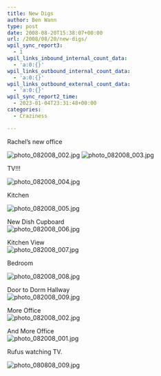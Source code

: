 ```yaml
---
title: New Digs
author: Ben Wann
type: post
date: 2008-08-20T15:38:07+00:00
url: /2008/08/20/new-digs/
wpil_sync_report3:
  - 1
wpil_links_inbound_internal_count_data:
  - 'a:0:{}'
wpil_links_outbound_internal_count_data:
  - 'a:0:{}'
wpil_links_outbound_external_count_data:
  - 'a:0:{}'
wpil_sync_report2_time:
  - 2023-01-04T23:31:48+00:00
categories:
  - Craziness

---
```

Rachel&#8217;s new office

<img decoding="async" alt="photo_082008_002.jpg" id="image130" src="https://benwann.com/wp-content/uploads/2008/08/photo_082008_002.jpg" /> 

<img decoding="async" alt="photo_082008_003.jpg" id="image129" src="https://benwann.com/wp-content/uploads/2008/08/photo_082008_003.jpg" /> 

TV!!!

<img decoding="async" alt="photo_082008_004.jpg" id="image128" src="https://benwann.com/wp-content/uploads/2008/08/photo_082008_004.jpg" /> 

Kitchen

<img decoding="async" alt="photo_082008_005.jpg" id="image127" src="https://benwann.com/wp-content/uploads/2008/08/photo_082008_005.jpg" /> 

New Dish Cupboard  
<img decoding="async" alt="photo_082008_006.jpg" id="image126" src="https://benwann.com/wp-content/uploads/2008/08/photo_082008_006.jpg" /> 

Kitchen View  
<img decoding="async" alt="photo_082008_007.jpg" id="image125" src="https://benwann.com/wp-content/uploads/2008/08/photo_082008_007.jpg" /> 

Bedroom

<img decoding="async" alt="photo_082008_008.jpg" id="image124" src="https://benwann.com/wp-content/uploads/2008/08/photo_082008_008.jpg" /> 

Door to Dorm Hallway  
<img decoding="async" alt="photo_082008_009.jpg" id="image123" src="https://benwann.com/wp-content/uploads/2008/08/photo_082008_009.jpg" /> 

More Office  
<img decoding="async" alt="photo_082008_002.jpg" id="image122" src="https://benwann.com/wp-content/uploads/2008/08/photo_082008_002.jpg" /> 

And More Office  
<img decoding="async" alt="photo_082008_001.jpg" id="image121" src="https://benwann.com/wp-content/uploads/2008/08/photo_082008_001.jpg" /> 

Rufus watching TV.

<img decoding="async" alt="photo_080808_009.jpg" id="image120" src="https://benwann.com/wp-content/uploads/2008/08/photo_080808_009.jpg" />